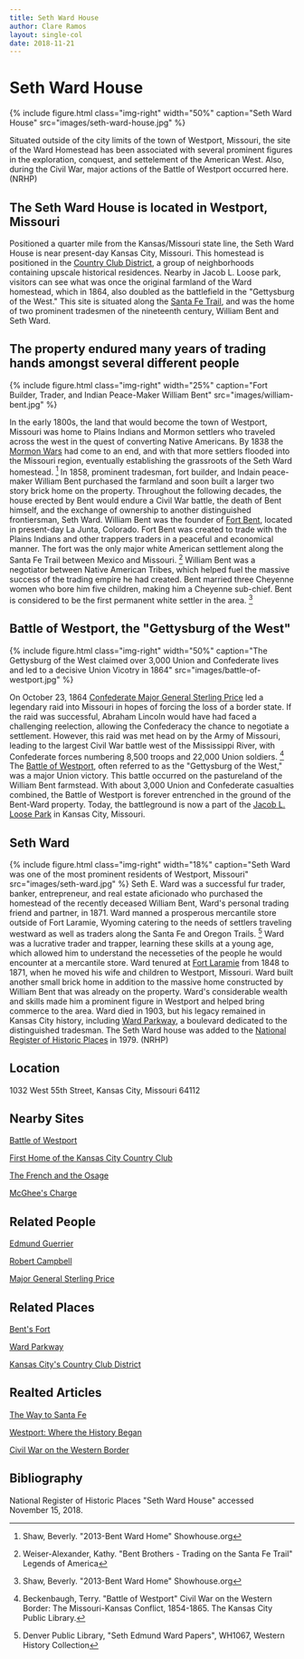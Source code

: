 ```yaml
---
title: Seth Ward House
author: Clare Ramos
layout: single-col
date: 2018-11-21
---
```


# Seth Ward House

{% include figure.html
  class="img-right"
  width="50%"
  caption="Seth Ward House"
  src="images/seth-ward-house.jpg"
%}

Situated outside of the city limits of the town of Westport, Missouri, the site of the Ward Homestead has been associated with several prominent figures in the exploration, conquest, and settelement of the American West. Also, during the Civil War, major actions of the Battle of Westport occurred here. (NRHP)



## The Seth Ward House is located in Westport, Missouri
Positioned a quarter mile from the Kansas/Missouri state line, the Seth Ward House is near present-day Kansas City, Missouri. This homestead is positioned in the [Country Club District](https://en.wikipedia.org/wiki/Country_Club_District), a group of neighborhoods containing upscale historical residences. Nearby in Jacob L. Loose park, visitors can see what was once the original farmland of the Ward homestead, which in 1864, also doubled as the battlefield in the "Gettysburg of the West." This site is situated along the [Santa Fe Trail](https://www.legendsofamerica.com/santa-fe-trail/), and was the home of two prominent tradesmen of the nineteenth century, William Bent and Seth Ward.


## The property endured many years of trading hands amongst several different people  
{% include figure.html
  class="img-right"
  width="25%"
  caption="Fort Builder, Trader, and Indian Peace-Maker William Bent"
  src="images/william-bent.jpg"
%}

In the early 1800s, the land that would become the town of Westport, Missouri was home to Plains Indians and Mormon settlers who traveled across the west in the quest of converting Native Americans. By 1838 the [Mormon Wars](https://en.wikipedia.org/wiki/1838_Mormon_War) had come to an end, and with that more settlers flooded into the Missouri region, eventually establishing the grassroots of the Seth Ward homestead. [^Shaw]  In 1858, prominent tradesman, fort builder, and Indain peace-maker William Bent purchased the farmland and soon built a larger two story brick home on the property. Throughout the following decades, the house erected by Bent would endure a Civil War battle, the death of Bent himself, and the exchange of ownership to another distinguished frontiersman, Seth Ward.  William Bent was the founder of [Fort Bent](https://www.legendsofamerica.com/co-bentsfort/), located in present-day La Junta, Colorado. Fort Bent was created to trade with the Plains Indians and other trappers traders in a peaceful and economical manner. The fort was the only major white American settlement along the Santa Fe Trail between Mexico and Missouri. [^Weiser-Alexander] William Bent was a negotiator between Native American Tribes, which helped fuel the massive success of the trading empire he had created. Bent married three Cheyenne women who bore him five children, making him a Cheyenne sub-chief. Bent is considered to be the first permanent white settler in the area. [^Shaw]






## Battle of Westport, the "Gettysburg of the West"
{% include figure.html
  class="img-right"
  width="50%"
  caption="The Gettysburg of the West claimed over 3,000 Union and Confederate lives and led to a decisive Union Vicotry in 1864"
  src="images/battle-of-westport.jpg"
%}

On October 23, 1864 [Confederate Major General Sterling Price](https://en.wikipedia.org/wiki/Sterling_Price) led a legendary raid into Missouri in hopes of forcing the loss of a border state. If the raid was successful, Abraham Lincoln would have had faced a challenging reelection, allowing the Confederacy the chance to negotiate a settlement. However, this raid was met head on by the Army of Missouri, leading to the largest Civil War battle west of the Mississippi River, with Confederate forces numbering 8,500 troops and 22,000 Union soldiers. [^Beckenbaugh] The [Battle of Westport](https://en.wikipedia.org/wiki/Battle_of_Westport), often referred to as the "Gettysburg of the West," was a major Union victory. This battle occurred on the pastureland of the William Bent farmstead. With about 3,000 Union and Confederate casualties combined, the Battle of Westport is forever entrenched in the ground of the Bent-Ward property. Today, the battleground is now a part of the [Jacob L. Loose Park](https://en.wikipedia.org/wiki/Loose_Park) in Kansas City, Missouri.








## Seth Ward 
{% include figure.html
  class="img-right"
  width="18%"
  caption="Seth Ward was one of the most prominent residents of Westport, Missouri"
  src="images/seth-ward.jpg"
%}
Seth E. Ward was a successful fur trader, banker, entrepreneur, and real estate aficionado who purchased the homestead of the recently deceased William Bent, Ward's personal trading friend and partner, in 1871. Ward manned a prosperous mercantile store outside of Fort Laramie, Wyoming catering to the needs of settlers traveling westward as well as traders along the Santa Fe and Oregon Trails. [^Denver Public Library] Ward was a lucrative trader and trapper, learning these skills at a young age, which allowed him to understand the necesseties of the people he would encounter at a mercantile store. Ward tenured at [Fort Laramie](https://en.wikipedia.org/wiki/Fort_Laramie_National_Historic_Site) from 1848 to 1871, when he moved his wife and children to Westport, Missouri. Ward built another small brick home in addition to the massive home constructed by William Bent that was already on the property. Ward's considerable wealth and skills made him a prominent figure in Westport and helped bring commerce to the area. Ward died in 1903, but his legacy remained in Kansas City history, including [Ward Parkway](https://en.wikipedia.org/wiki/Ward_Parkway), a boulevard dedicated to the distinguished tradesman. The Seth Ward house was added to the [National Register of Historic Places](https://dnr.mo.gov/shpo/nps-nr/78001664.pdf) in 1979. (NRHP)

## Location
1032 West 55th Street, Kansas City, Missouri 64112

## Nearby Sites
[Battle of Westport](https://www.hmdb.org/Marker.asp?Marker=28114) 

[First Home of the Kansas City Country Club](https://www.hmdb.org/Marker.asp?Marker=88252)

[The French and the Osage](https://www.hmdb.org/Marker.asp?Marker=86416)

[McGhee's Charge](https://www.hmdb.org/Marker.asp?Marker=29658)

## Related People
[Edmund Guerrier](https://en.wikipedia.org/wiki/Edmund_Guerrier)

[Robert Campbell](https://en.wikipedia.org/wiki/Robert_Campbell_(frontiersman))

[Major General Sterling Price](https://en.wikipedia.org/wiki/Sterling_Price)


## Related Places
[Bent's Fort](https://en.wikipedia.org/wiki/Bent%27s_Old_Fort_National_Historic_Site)

[Ward Parkway](https://en.wikipedia.org/wiki/Ward_Parkway)

[Kansas City's Country Club District](https://en.wikipedia.org/wiki/Country_Club_District)


## Realted Articles
[The Way to Santa Fe](http://www.kchistory.org/week-kansas-city-history/way-santa-fe)

[Westport: Where the History Began](http://www.experiencekc.com/westport.html)

[Civil War on the Western Border](http://www.civilwaronthewesternborder.org/encyclopedia/battle-westport)

## Bibliography
[^Beckenbaugh]: Beckenbaugh, Terry. "Battle of Westport" Civil War on the Western Border: The Missouri-Kansas Conflict, 1854-1865. The Kansas City Public Library.

[^Denver Public Library]: Denver Public Library, "Seth Edmund Ward Papers", WH1067, Western History Collection

National Register of Historic Places "Seth Ward House" accessed November 15, 2018.

[^Shaw]: Shaw, Beverly. "2013-Bent Ward Home" Showhouse.org 

[^Weiser-Alexander]: Weiser-Alexander, Kathy. "Bent Brothers - Trading on the Santa Fe Trail" Legends of America


